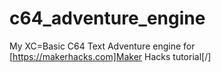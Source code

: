 # c64_adventure_engine
My XC=Basic C64 Text Adventure engine for [https://makerhacks.com]Maker Hacks tutorial[/]

